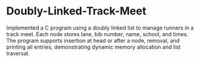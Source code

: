 # Doubly-Linked-Track-Meet
Implemented a C program using a doubly linked list to manage runners in a track meet. Each node stores lane, bib number, name, school, and times. The program supports insertion at head or after a node, removal, and printing all entries, demonstrating dynamic memory allocation and list traversal.
